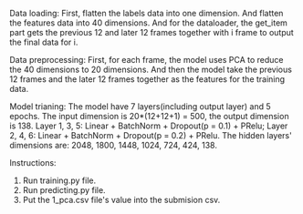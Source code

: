 Data loading:
First, flatten the labels data into one dimension. And flatten the features data into 40 dimensions. And for the dataloader, the get_item part gets the previous 12 and later 12 frames together with i frame to output the final data for i.

Data preprocessing:
First, for each frame, the model uses PCA to reduce the 40 dimensions to 20 dimensions. And then the model take the previous 12 frames and the later 12 frames together as the features for the training data. 

Model trianing:
The model have 7 layers(including output layer) and 5 epochs. The input dimension is 20*(12+12+1) = 500, the output dimension is 138. Layer 1, 3, 5: Linear + BatchNorm + Dropout(p = 0.1) + PRelu; Layer 2, 4, 6: Linear + BatchNorm + Dropout(p = 0.2) + PRelu. The hidden layers' dimensions are: 2048, 1800, 1448, 1024, 724, 424, 138. 

Instructions:
1. Run training.py file.
2. Run predicting.py file.
3. Put the 1_pca.csv file's value into the submision csv.



